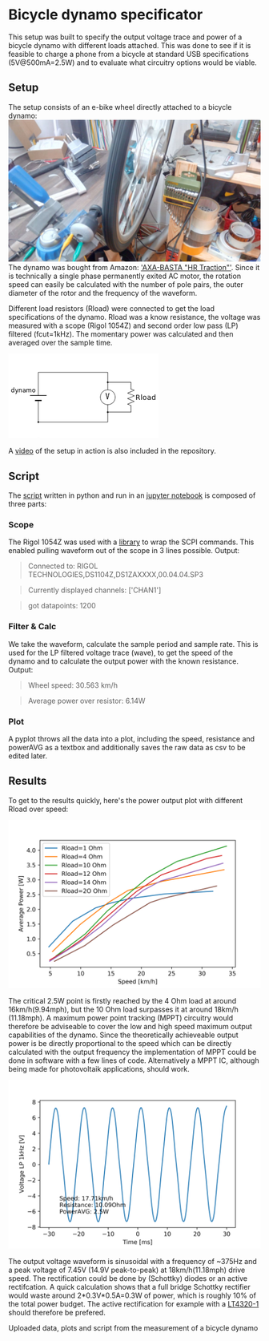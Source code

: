 # Bicycle dynamo specificator

This setup was built to specify the output voltage trace and power of a bicycle dynamo with different loads attached. 
This was done to see if it is feasible to charge a phone from a bicycle at standard USB specifications (5V@500mA=2.5W) and to evaluate what circuitry options would be viable.


## Setup
The setup consists of an e-bike wheel directly attached to a bicycle dynamo:
![Setup](https://github.com/petl/Bicycle_dynamo_specificator/blob/master/setup.jpg)
The dynamo was bought from Amazon: ['AXA-BASTA "HR Traction"'](https://www.amazon.de/gp/product/B001F06TQI/). Since it is technically a single phase permanently exited AC motor, the rotation speed can easily be calculated with the number of pole pairs, the outer diameter of the rotor and the frequency of the waveform. 

Different load resistors (Rload) were connected to get the load specifications of the dynamo. Rload was a know resistance, the voltage was measured with a scope (Rigol 1054Z) and second order low pass (LP) filtered (fcut=1kHz). The momentary power was calculated and then averaged over the sample time. 

![Equivalent measurement schematic](https://github.com/petl/Bicycle_dynamo_specificator/blob/master/Measurement_schematic.png)


A [video](https://github.com/petl/Bicycle_dynamo_specificator/blob/master/setup_video.mp4) of the setup in action is also included in the repository.

## Script

The [script](https://github.com/petl/Bicycle_dynamo_specificator/blob/master/GetDataFromRigol1054Z.ipynb) written in python and run in an [jupyter notebook](https://jupyter.org/) is composed of three parts:

### Scope

The Rigol 1054Z was used with a [library](https://pypi.org/project/ds1054z/) to wrap the SCPI commands. This enabled pulling waveform out of the scope in 3 lines possible. 
Output:
> Connected to:  RIGOL TECHNOLOGIES,DS1104Z,DS1ZAXXXX,00.04.04.SP3

> Currently displayed channels:  ['CHAN1']

> got datapoints: 1200


### Filter & Calc

We take the waveform, calculate the sample period and sample rate. This is used for the LP filtered voltage trace (wave), to get the speed of the dynamo and to calculate the output power with the known resistance. 
Output: 
> Wheel speed: 30.563 km/h

> Average power over resistor: 6.14W

### Plot

A pyplot throws all the data into a plot, including the speed, resistance and powerAVG as a textbox and additionally saves the raw data as csv to be edited later. 



## Results
To get to the results quickly, here's the power output plot with different Rload over speed:

![powerVSSpeed_all_resistances](https://github.com/petl/Bicycle_dynamo_specificator/blob/master/Measurements/powerVSspeed_all_resistances.png)

The critical 2.5W point is firstly reached by the 4 Ohm load at around 16km/h(9.94mph), but the 10 Ohm load surpasses it at around 18km/h (11.18mph). A maximum power point tracking (MPPT) circuitry would therefore be adviseable to cover the low and high speed maximum output capabilities of the dynamo. Since the theoretically achieveable output power is be directly proportional to the speed which can be directly calculated with the output frequency the implementation of MPPT could be done in software with a few lines of code. Alternatively a MPPT IC, although being made for photovoltaik applications, should work. 

![dynamo_18kmh_10Ohm](https://github.com/petl/Bicycle_dynamo_specificator/blob/master/Measurements/Dynamo_18.0kmh_10Ohm.png)

The output voltage waveform is sinusoidal with a frequency of ~375Hz and a peak voltage of 7.45V (14.9V peak-to-peak) at 18km/h(11.18mph) drive speed. The rectification could be done by (Schottky) diodes or an active rectifcation. A quick calculation shows that a full bridge Schottky rectifier would waste around 2\*0.3V\*0.5A=0.3W of power, which is roughly 10% of the total power budget. The active rectification for example with a [LT4320-1](https://www.analog.com/media/en/technical-documentation/data-sheets/4320fb.pdf) should therefore be prefered.   




Uploaded data, plots and script from the measurement of a bicycle dynamo 
